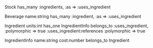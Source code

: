 Stock
  has_many :ingredients, :as => :uses_ingredient

Beverage
  name:string
  has_many :ingredient, :as => :uses_ingredient

Ingredient
  units:int
  has_one IngredientInfo
  belongs_to :uses_ingredient, :polymorphic => true
    :uses_ingredient:references :polymorphic => true

IngredientInfo
  name:string
  cost:number
  belongs_to Ingredient

